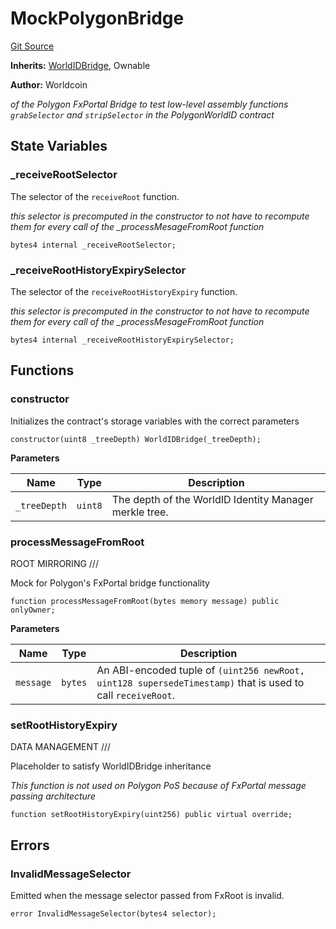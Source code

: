 # MockPolygonBridge
[Git Source](https://github.com/SwineCoder101/world-id-state-bridge/blob/da63ea15118c125576858d5f20d9bfdd91cb337f/src/mock/MockPolygonBridge.sol)

**Inherits:**
[WorldIDBridge](/src/abstract/WorldIDBridge.sol/abstract.WorldIDBridge.md), Ownable

**Author:**
Worldcoin

*of the Polygon FxPortal Bridge to test low-level assembly functions
`grabSelector` and `stripSelector` in the PolygonWorldID contract*


## State Variables
### _receiveRootSelector
The selector of the `receiveRoot` function.

*this selector is precomputed in the constructor to not have to recompute them for every
call of the _processMesageFromRoot function*


```solidity
bytes4 internal _receiveRootSelector;
```


### _receiveRootHistoryExpirySelector
The selector of the `receiveRootHistoryExpiry` function.

*this selector is precomputed in the constructor to not have to recompute them for every
call of the _processMesageFromRoot function*


```solidity
bytes4 internal _receiveRootHistoryExpirySelector;
```


## Functions
### constructor

Initializes the contract's storage variables with the correct parameters


```solidity
constructor(uint8 _treeDepth) WorldIDBridge(_treeDepth);
```
**Parameters**

|Name|Type|Description|
|----|----|-----------|
|`_treeDepth`|`uint8`|The depth of the WorldID Identity Manager merkle tree.|


### processMessageFromRoot

ROOT MIRRORING                            ///

Mock for Polygon's FxPortal bridge functionality


```solidity
function processMessageFromRoot(bytes memory message) public onlyOwner;
```
**Parameters**

|Name|Type|Description|
|----|----|-----------|
|`message`|`bytes`|An ABI-encoded tuple of `(uint256 newRoot, uint128 supersedeTimestamp)` that is used to call `receiveRoot`.|


### setRootHistoryExpiry

DATA MANAGEMENT                            ///

Placeholder to satisfy WorldIDBridge inheritance

*This function is not used on Polygon PoS because of FxPortal message passing architecture*


```solidity
function setRootHistoryExpiry(uint256) public virtual override;
```

## Errors
### InvalidMessageSelector
Emitted when the message selector passed from FxRoot is invalid.


```solidity
error InvalidMessageSelector(bytes4 selector);
```

